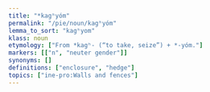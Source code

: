 ```yaml
---
title: "*kagʰyóm"
permalink: "/pie/noun/kagʰyóm"
lemma_to_sort: "kagʰyom"
klass: noun
etymology: ["From *kagʰ- (“to take, seize”) +‎ *-yóm."]
markers: [["n", "neuter gender"]]
synonyms: []
definitions: ["enclosure", "hedge"]
topics: ["ine-pro:Walls and fences"]
---
```

